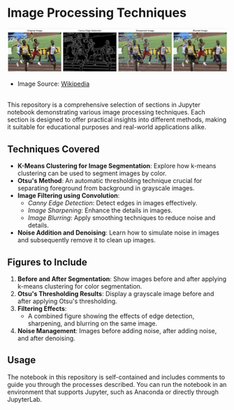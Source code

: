 # Image Processing Techniques

 ![Usain_Bolt](Usain_Bolt.png)
* Image Source: [Wikipedia](https://en.wikipedia.org/wiki/Usain_Bolt)
<br>
This repository is a comprehensive selection of sections in Jupyter notebook demonstrating various image processing techniques. Each section is designed to offer practical insights into different methods, making it suitable for educational purposes and real-world applications alike.

## Techniques Covered

- **K-Means Clustering for Image Segmentation**: Explore how k-means clustering can be used to segment images by color.
- **Otsu's Method**: An automatic thresholding technique crucial for separating foreground from background in grayscale images.
- **Image Filtering using Convolution**:
  - *Canny Edge Detection*: Detect edges in images effectively.
  - *Image Sharpening*: Enhance the details in images.
  - *Image Blurring*: Apply smoothing techniques to reduce noise and details.
- **Noise Addition and Denoising**: Learn how to simulate noise in images and subsequently remove it to clean up images.

## Figures to Include

1. **Before and After Segmentation**: Show images before and after applying k-means clustering for color segmentation.
2. **Otsu's Thresholding Results**: Display a grayscale image before and after applying Otsu's thresholding.
3. **Filtering Effects**:
   - A combined figure showing the effects of edge detection, sharpening, and blurring on the same image.
4. **Noise Management**: Images before adding noise, after adding noise, and after denoising.

## Usage

The notebook in this repository is self-contained and includes comments to guide you through the processes described. You can run the notebook in an environment that supports Jupyter, such as Anaconda or directly through JupyterLab.
